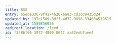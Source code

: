 ```yaml
---
title: RSS
entry: 65ede336-9f41-4b20-bae3-cd3cd9435d24
updated_by: 197c1509-8dff-4d72-9898-334084519619
updated_at: 1589856930
redirect_location: /feed
id: f358bf66-3972-4800-864f-aa42eeb7aee4
---
```

